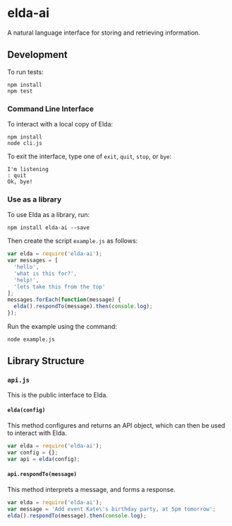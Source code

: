 # elda-ai
A natural language interface for storing and retrieving information.

##  Development

To run tests:
```
npm install
npm test
```

### Command Line Interface

To interact with a local copy of Elda:
```
npm install
node cli.js
```

To exit the interface, type one of `exit`, `quit`, `stop`, or `bye`:
```
I'm listening
: quit
Ok, bye!
```

### Use as a library

To use Elda as a library, run:
```
npm install elda-ai --save
```

Then create the script `example.js` as follows:
```js
var elda = require('elda-ai');
var messages = [
  'hello',
  'what is this for?',
  'help!',
  'lets take this from the top'
];
messages.forEach(function(message) {
  elda().respondTo(message).then(console.log);
});
```

Run the example using the command:
```
node example.js
```

## Library Structure

### `api.js`
This is the public interface to Elda.

#### `elda(config)`
This method configures and returns an API object, which can then be used to interact with Elda.

```js
var elda = require('elda-ai');
var config = {};
var api = elda(config);
```

#### `api.respondTo(message)`
This method interprets a message, and forms a response.

```js
var elda = require('elda-ai');
var message = 'Add event Kate\'s birthday party, at 5pm tomorrow';
elda().respondTo(message).then(console.log);
```
